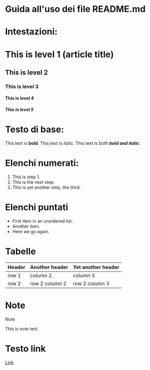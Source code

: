 # Guida all'uso dei file README.md

# Intestazioni:

# This is level 1 (article title)

## This is level 2

### This is level 3

#### This is level 4

##### This is level 5

# Testo di base:

This text is **bold**.
This text is *italic*.
This text is both ***bold and italic***.

# Elenchi numerati:
1. This is step 1.
1. This is the next step.
1. This is yet another step, the third.

# Elenchi puntati
* First item in an unordered list.
* Another item.
* Here we go again.

# Tabelle
| Header | Another header | Yet another header |
|--- |--- |--- |
| row 1 | column 2 | column 3 |
| row 2 | row 2 column 2 | row 2 column 3 |

# Note
   >[!NOTE]
   >
   >This is note text.

# Testo link
[Link](https://www.google.com)
